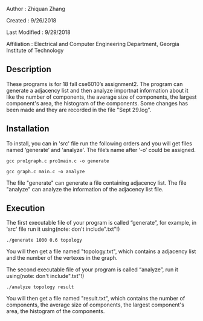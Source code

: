 Author          : Zhiquan Zhang

Created         : 9/26/2018

Last Modified   : 9/29/2018

Affiliation          : Electrical and Computer Engineering Department, Georgia Institute of Technology


Description  
-------------

These programs is for 18 fall cse6010’s assignment2. The program can generate a adjacency list and then analyze importnat information about it like the number of components, the average size of components, the largest component's area, the histogram of the components. Some changes has been made and they are recorded in the file "Sept 29.log".


Installation
------------

To install, you can in 'src' file run the following orders and you will get files named ’generate’ and 'analyze'. The file’s name after ‘-o’ could be assigned.

    gcc pro1graph.c pro1main.c -o generate
    
    gcc graph.c main.c -o analyze 
    
The file "generate" can generate a file containing adjacency list. The file "analyze" can analyze the information of the adjacency list file.

Execution
-----------

The first executable file of your program is called “generate”, for example, in 'src' file run it using(note: don't include".txt"!)

    ./generate 1000 0.6 topology

You will then get a file named "topology.txt", which contains a adjacency list and the number of the vertexes in the graph.

The second executable file of your program is called “analyze”, run it using(note: don't include".txt"!)

    ./analyze topology result
    
You will then get a file named "result.txt", which contains the number of components, the average size of components, the largest component's area, the histogram of the components.